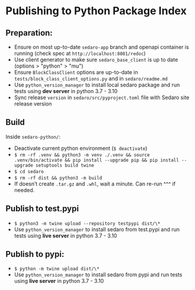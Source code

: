# Publishing to Python Package Index

## Preparation:

- Ensure on most up-to-date `sedaro-app` branch and openapi container is running (check spec at `http://localhost:8081/redoc`)
- Use client generator to make sure `sedaro_base_client` is up to date (options > "python" > "mu")
- Ensure `BlockClassClient` options are up-to-date in `tests/block_class_client_options.py` and in `sedaro/readme.md`
- Use `python_version_manager` to install local sedaro package and run tests using **dev server** in python 3.7 - 3.10
- Sync release `version` in `sedaro/src/pyproject.toml` file with Sedaro site release version

## Build

Inside `sedaro-python/`:

- Deactivate current python environment (`$ deactivate`)
- `$ rm -rf .venv && python3 -m venv ./.venv && source .venv/bin/activate && pip install --upgrade pip && pip install --upgrade setuptools build twine`
- `$ cd sedaro`
- `$ rm -rf dist && python3 -m build`
- If doesn’t create `.tar.gz` and `.whl`, wait a minute. Can re-run ^^^ if needed.

## Publish to test.pypi

- `$ python3 -m twine upload --repository testpypi dist/\*`
- Use `python_version_manager` to install sedaro from test.pypi and run tests using **live server** in python 3.7 - 3.10

## Publish to pypi:

- `$ python -m twine upload dist/\*`
- Use `python_version_manager` to install sedaro from pypi and run tests using **live server** in python 3.7 - 3.10
